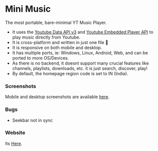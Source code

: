 # Mini Music
The most portable, bare-minimal YT Music Player.

- It uses the [Youtube Data API v3](https://console.cloud.google.com/apis/library/youtube.googleapis.com "Youtube Data API v3") and [Youtube Embedded Player API](https://console.cloud.google.com/apis/library/youtubeembeddedplayer.googleapis.com "Youtube Embedded Player API") to play music directly from Youtube.
- It is cross-platform and written in just one file 📄
- It is responsive on both mobile and desktop.
- It has multiple ports, ie: Windows, Linux, Android, Web, and can be ported to more OS/Devices.
- As there is no backend, it doesnt support many crucial features like channels, playlists, downloads, etc. it is just search, discover, play!
- By default, the homepage region code is set to IN (India).

### Screenshots
Mobile and desktop screenshots are available [here](https://github.com/arnav-dev001/MiniMusic/tree/main/screenshots "here").

### Bugs
- Seekbar not in sync



### Website
Its [Here](https://arnav-dev001.github.io/MiniMusic/ "Here").
